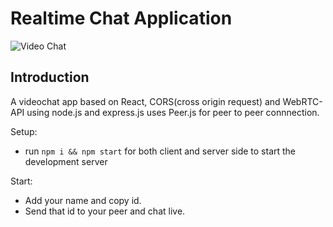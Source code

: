 # Realtime Chat Application

![Video Chat](https://i.ibb.co/7WZRLD1/122.jpg)

## Introduction
A videochat app based on React, CORS(cross origin request) and WebRTC-API using node.js and express.js
uses Peer.js for peer to peer connnection.

Setup:
- run ```npm i && npm start``` for both client and server side to start the development server

Start:
- Add your name and copy id.
- Send that id to your peer and chat live.
